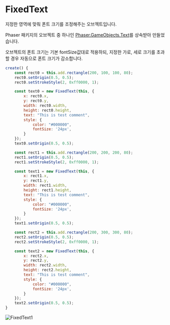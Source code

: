 # FixedText

지정한 영역에 맞춰 폰트 크기를 조정해주는 오브젝트입니다.

Phaser 패키지의 오브젝트 중 하나인 [Phaser.GameObjects.Text](https://photonstorm.github.io/phaser3-docs/Phaser.GameObjects.Text.html)를 상속받아 만들었습니다.  

오브젝트의 폰트 크기는 기본 fontSize값대로 적용하되, 지정한 가로, 세로 크기를 초과할 경우 자동으로 폰트 크기가 감소합니다.

```javascript
create() {
    const rect0 = this.add.rectangle(200, 100, 100, 80);
    rect0.setOrigin(0.5, 0.5);
    rect0.setStrokeStyle(2, 0xff0000, 1);

    const text0 = new FixedText(this, {
        x: rect0.x,
        y: rect0.y,
        width: rect0.width,
        height: rect0.height,
        text: "This is test comment",
        style: {
            color: "#000000",
            fontSize: '24px',
        }
    });
    text0.setOrigin(0.5, 0.5);

    const rect1 = this.add.rectangle(200, 200, 200, 80);
    rect1.setOrigin(0.5, 0.5);
    rect1.setStrokeStyle(2, 0xff0000, 1);

    const text1 = new FixedText(this, {
        x: rect1.x,
        y: rect1.y,
        width: rect1.width,
        height: rect1.height,
        text: "This is test comment",
        style: {
            color: "#000000",
            fontSize: '24px',
        }
    });
    text1.setOrigin(0.5, 0.5);

    const rect2 = this.add.rectangle(200, 300, 300, 80);
    rect2.setOrigin(0.5, 0.5);
    rect2.setStrokeStyle(2, 0xff0000, 1);

    const text2 = new FixedText(this, {
        x: rect2.x,
        y: rect2.y,
        width: rect2.width,
        height: rect2.height,
        text: "This is test comment",
        style: {
            color: "#000000",
            fontSize: '24px',
        }
    });
    text2.setOrigin(0.5, 0.5);
}
```

![FixedText1](https://user-images.githubusercontent.com/127966719/226830834-7d9ea73d-ec10-46e0-bca3-c20b88ebd70d.png)

